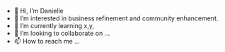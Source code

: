 - 👋 Hi, I’m Danielle
- 👀 I’m interested in business refinement and community enhancement. 
- 🌱 I’m currently learning x,y, 
- 💞️ I’m looking to collaborate on ...
- 📫 How to reach me ...

<!---
dtg89/dtg89 is a ✨ special ✨ repository because its `README.md` (this file) appears on your GitHub profile.
You can click the Preview link to take a look at your changes.
--->
